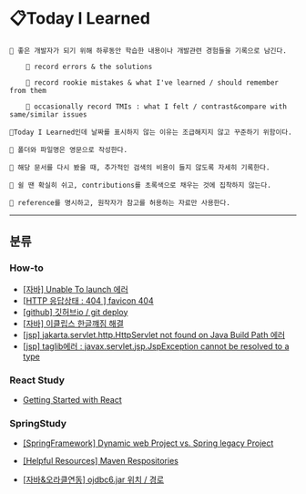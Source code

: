 # 📋Today I Learned

```
📝 좋은 개발자가 되기 위해 하루동안 학습한 내용이나 개발관련 경험들을 기록으로 남긴다.
	
	🌱 record errors & the solutions
	
	🌱 record rookie mistakes & what I've learned / should remember from them
	
	🌱 occasionally record TMIs : what I felt / contrast&compare with same/similar issues
	
📝Today I Learned인데 날짜를 표시하지 않는 이유는 조급해지지 않고 꾸준하기 위함이다.

📝 폴더와 파일명은 영문으로 작성한다.

📝 해당 문서를 다시 봤을 때, 추가적인 검색의 비용이 들지 않도록 자세히 기록한다.

📝 쉴 땐 확실히 쉬고, contributions를 초록색으로 채우는 것에 집착하지 않는다.

📝 reference를 명시하고, 원작자가 참고를 허용하는 자료만 사용한다.
```

---

## 분류

### How-to

* [[자바] Unable To launch  에러 ](https://github.com/Pyotato/TIL/blob/master/How-to/How_to_solve_UnableToLaunch_Java.md)
* [[HTTP 응답상태 : 404 ] favicon 404](https://github.com/Pyotato/TIL/blob/master/How-to/How-to-fix-404.md)
* [[github] 깃허브io / git deploy](https://github.com/Pyotato/TIL/blob/master/How-to/How-to-git-deploy.md)
* [[자바] 이클립스 한글꺠짐 해결](https://github.com/Pyotato/TIL/blob/master/How-to/How-to-set-encode-eclipse-utf8.md)
* [[jsp] jakarta.servlet.http.HttpServlet not found on Java Build Path 에러](https://github.com/Pyotato/TIL/blob/master/How-to/How-to-buildpath-jakarta_servlet.md)
* [[jsp] taglib에러 : javax.servlet.jsp.JspException cannot be resolved to a type](https://github.com/Pyotato/TIL/blob/master/How-to/How-to-solve-taglibs-error.md)

### React Study

* [Getting Started with React](https://github.com/Pyotato/TIL/blob/master/ReactStudy/day01.md)

### SpringStudy

* [[SpringFramework] Dynamic web Project vs. Spring legacy Project](https://github.com/Pyotato/TIL/blob/master/SpringStudy/DynamicWebProject_vs_SpringLegacyProject.md)

* [[Helpful Resources] Maven Respositories](https://github.com/Pyotato/TIL/blob/master/SpringStudy/helpfulRrcs.md)

* [[자바&오라클연동] ojdbc6.jar 위치 / 경로](https://github.com/Pyotato/TIL/blob/master/SpringStudy/ojdbcLocation.md)
